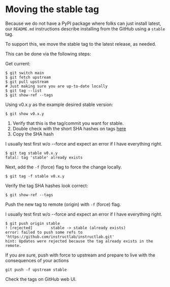 Moving the stable tag
=====================

Because we do not have a PyPI package where folks can just install latest, our `README.md` instructions describe installing from the GitHub using a `stable` tag.

To support this, we move the stable tag to the latest release, as needed.

This can be done via the following steps:

Get current:

```ShellSession
$ git switch main
$ git fetch upstream
$ git pull upstream
# Just making sure you are up-to-date locally
$ git tag --list
$ git show-ref --tags
```

Using v0.x.y as the example desired stable version:

```ShellSession
$ git show v0.x.y
```

1. Verify that this is the tag/commit you want for stable.
2. Double check with the short SHA hashes on tags [here](https://github.com/instructlab/instructlab/tags)
3. Copy the SHA hash

I usually test first w/o --force and expect an error if I have everything right.

```ShellSession
$ git tag stable v0.x.y
fatal: tag 'stable' already exists
```

Next, add the `-f` (force) flag to force the change locally.

```ShellSession
$ git tag -f stable v0.x.y
```

Verify the tag SHA hashes look correct:

```ShellSession
$ git show-ref --tags
```

Push the new tag to remote (origin) with `-f` (force) flag.

I usually test first w/o --force and expect an error if I have everything right.

```ShellSession
$ git push origin stable
! [rejected]        stable -> stable (already exists)
error: failed to push some refs to 'https://github.com/instructlab/instructlab.git'
hint: Updates were rejected because the tag already exists in the remote.
```

If you are sure, push with force to upstream and prepare to live with the consequences of your actions

```ShellSession
git push -f upstream stable
```

Check the tags on GitHub web UI.
